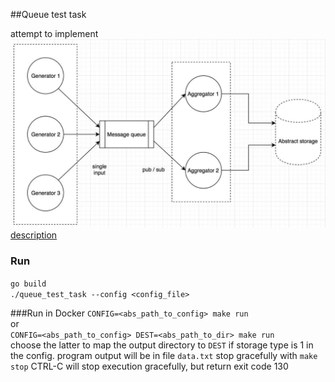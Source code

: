 ##Queue test task

attempt to implement  
![the design](./docs/scheme.jpg)  
[description](./docs/task.md)


### Run
`go build`  
`./queue_test_task --config <config_file>`  

###Run in Docker
`CONFIG=<abs_path_to_config> make run`  
or  
`CONFIG=<abs_path_to_config> DEST=<abs_path_to_dir> make run`  
choose the latter to map the output directory to `DEST` 
if storage type is 1 in the config. program output will be in
file `data.txt`
stop gracefully with `make stop`
CTRL-C will stop execution gracefully, but return exit code 130